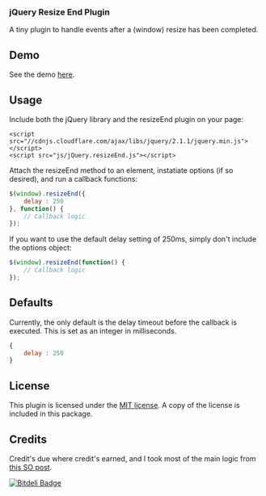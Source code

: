 ### jQuery Resize End Plugin

A tiny plugin to handle events after a (window) resize has been completed.

## Demo

See the demo <a href="http://nielse63.github.io/jQuery-ResizeEnd/" target="_blank">here</a>.

## Usage

Include both the jQuery library and the resizeEnd plugin on your page:

```
<script src="//cdnjs.cloudflare.com/ajax/libs/jquery/2.1.1/jquery.min.js"></script>
<script src="js/jQuery.resizeEnd.js"></script>
```

Attach the resizeEnd method to an element, instatiate options (if so desired), and run a callback functions:

```js
$(window).resizeEnd({
	delay : 250
}, function() {
	// Callback logic
});
```

If you want to use the default delay setting of 250ms, simply don't include the options object:

```js
$(window).resizeEnd(function() {
	// Callback logic
});
```

## Defaults

Currently, the only default is the delay timeout before the callback is executed.  This is set as an integer in milliseconds.

```js
{
	delay : 250
}
```

## License

This plugin is licensed under the <a href="http://opensource.org/licenses/MIT" target="_blank">MIT license</a>.  A copy of the license is included in this package.

## Credits

Credit's due where credit's earned, and I took most of the main logic from <a href="http://stackoverflow.com/questions/5489946/jquery-how-to-wait-for-the-end-or-resize-event-and-only-then-perform-an-ac" target="_blank">this SO post</a>.



[![Bitdeli Badge](https://d2weczhvl823v0.cloudfront.net/nielse63/jquery-resizeend/trend.png)](https://bitdeli.com/free "Bitdeli Badge")

